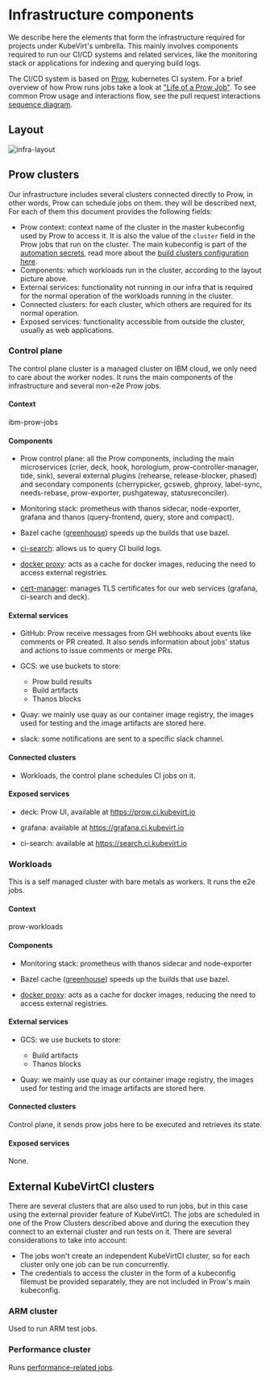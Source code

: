 # Infrastructure components

We describe here the elements that form the infrastructure required for projects
under KubeVirt's umbrella. This mainly involves components required to run our
CI/CD systems and related services, like the monitoring stack or applications for
indexing and querying build logs.

The CI/CD system is based on [Prow], kubernetes CI system. For a brief overview
of how Prow runs jobs take a look at ["Life of a Prow Job"]. To see common Prow
usage and interactions flow, see the pull request interactions [sequence diagram].

## Layout

![infra-layout](infra-layout.svg)

## Prow clusters

Our infrastructure includes several clusters connected directly to Prow, in other
words, Prow can schedule jobs on them. they will be described next, For each of
them this document provides the following fields:

* Prow context: context name of the cluster in the master kubeconfig used by Prow
to access it. It is also the value of the `cluster` field in the Prow jobs that
run on the cluster. The main kubeconfig is part of the [automation secrets], read
more about the [build clusters configuration here].
* Components: which workloads run in the cluster, according to the layout picture
above.
* External services: functionality not running in our infra that is required for
the normal operation of the workloads running in the cluster.
* Connected clusters: for each cluster, which others are required for its normal
operation.
* Exposed services: functionality accessible from outside the cluster, usually as
web applications.

### Control plane

The control plane cluster is a managed cluster on IBM cloud, we only need to care
about the worker nodes. It runs the main components of the infrastructure and
several non-e2e Prow jobs.

#### Context
ibm-prow-jobs

#### Components

* Prow control plane: all the Prow components, including the main microservices
(crier, deck, hook, horologium, prow-controller-manager, tide, sink), several
external plugins (rehearse, release-blocker, phased) and secondary components
(cherrypicker, gcsweb, ghproxy, label-sync, needs-rebase, prow-exporter,
pushgateway, statusreconciler).

* Monitoring stack: prometheus with thanos sidecar, node-exporter, grafana and
thanos (query-frontend, query, store and compact).

* Bazel cache ([greenhouse]) speeds up the builds that use bazel.

* [ci-search]: allows us to query CI build logs.

* [docker proxy]: acts as a cache for docker images, reducing the need to access
external registries.

* [cert-manager]: manages TLS certificates for our web services (grafana, ci-search
and deck).

#### External services

* GitHub: Prow receive messages from GH webhooks about events like comments or PR
created. It also sends information about jobs' status and actions to issue comments
or merge PRs.

* GCS: we use buckets to store:
  * Prow build results
  * Build artifacts
  * Thanos blocks

* Quay: we mainly use quay as our container image registry, the images used for
testing and the image artifacts are stored here.

* slack: some notifications are sent to a specific slack channel.

#### Connected clusters

* Workloads, the control plane schedules CI jobs on it.

#### Exposed services

* deck: Prow UI, available at https://prow.ci.kubevirt.io

* grafana: available at https://grafana.ci.kubevirt.io

* ci-search: available at https://search.ci.kubevirt.io

### Workloads

This is a self managed cluster with bare metals as workers. It runs the e2e jobs.

#### Context

prow-workloads

#### Components

* Monitoring stack: prometheus with thanos sidecar and node-exporter

* Bazel cache ([greenhouse]) speeds up the builds that use bazel.

* [docker proxy]: acts as a cache for docker images, reducing the need to access
external registries.

#### External services

* GCS: we use buckets to store:
  * Build artifacts
  * Thanos blocks

* Quay: we mainly use quay as our container image registry, the images used for
testing and the image artifacts are stored here.

#### Connected clusters

Control plane, it sends prow jobs here to be executed and retrieves its state.

#### Exposed services

None.

## External KubeVirtCI clusters

There are several clusters that are also used to run jobs, but in this case
using the external provider feature of KubeVirtCI. The jobs are scheduled in one
of the Prow Clusters described above and during the execution they connect to an
external cluster and run tests on it. There are several considerations to take
into account:
* The jobs won't create an independent KubeVirtCI cluster, so for each cluster
only one job can be run concurrently.
* The credentials to access the cluster in the form of a kubeconfig filemust be
provided separately, they are not included in Prow's main kubeconfig.

### ARM cluster

Used to run ARM test jobs.

### Performance cluster

Runs [performance-related jobs](performance-cluster.md).

[Prow]: https://github.com/kubernetes/test-infra/tree/master/prow#readme
["Life of a Prow Job"]: https://github.com/kubernetes/test-infra/blob/master/prow/life_of_a_prow_job.md
[sequence diagram]: https://raw.githubusercontent.com/kubernetes/test-infra/master/prow/docs/pr-interactions-sequence.svg?sanitize=true
[ci-search]: https://github.com/openshift/ci-search
[docker proxy]: https://github.com/rpardini/docker-registry-proxy
[cert-manager]: https://cert-manager.io/docs/
[greenhouse]: https://github.com/kubernetes/test-infra/tree/master/greenhouse
[automation secrets]: https://github.com/kubevirt/secrets/blob/master/secrets.tar.asc
[build clusters configuration here]: ./how-to-add-a-prow-cluster.md
